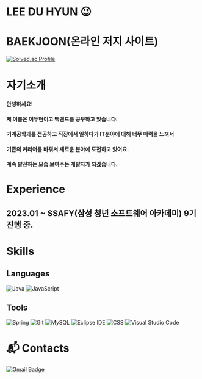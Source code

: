 # LEE DU HYUN 😉

# BAEKJOON(온라인 저지 사이트)

[![Solved.ac Profile](http://mazassumnida.wtf/api/v2/generate_badge?boj=dlengus94)](https://solved.ac/dlengus94/)

# 자기소개

#### 안녕하세요! 
#### 제 이름은 이두현이고 백엔드를 공부하고 있습니다.   
#### 기계공학과를 전공하고 직장에서 일하다가 IT분야에 대해 너무 매력을 느껴서    
#### 기존의 커리어를 바꿔서 새로운 분야에 도전하고 있어요.   
#### 계속 발전하는 모습 보여주는 개발자가 되겠습니다.   

# Experience

## 2023.01 ~  SSAFY(삼성 청년 소프트웨어 아카데미) 9기 진행 중.

# Skills
## Languages
![Java](https://img.shields.io/badge/Java-007396.svg?&style=for-the-badge&logo=Java&logoColor=white)
![JavaScript](https://img.shields.io/badge/JavaScript-F7DF1E.svg?&style=for-the-badge&logo=JavaScript&logoColor=white)

## Tools
![Spring](https://img.shields.io/badge/Spring-6DB33F.svg?&style=for-the-badge&logo=Spring&logoColor=white)
![Git](https://img.shields.io/badge/Git-F05032.svg?&style=for-the-badge&logo=Git&logoColor=white)
![MySQL](https://img.shields.io/badge/MySQL-4479A1.svg?&style=for-the-badge&logo=MySQL&logoColor=white)
![Eclipse IDE](https://img.shields.io/badge/Eclipse%20IDE-2C2255.svg?&style=for-the-badge&logo=Eclipse%20IDE&logoColor=white)
![CSS](https://img.shields.io/badge/CSS3-1572B6.svg?&style=for-the-badge&logo=CSS3&logoColor=white)
![Visual Studio Code](https://img.shields.io/badge/Visual%20Studio%20Code-007ACC.svg?&style=for-the-badge&logo=Visual%20Studio%20Code&logoColor=white)

 
# :mailbox_with_mail: Contacts
[![Gmail Badge](https://img.shields.io/badge/Gmail-d14836?style=flat-square&logo=Gmail&logoColor=white&link=mailto:dlengus94@gmail.com)](mailto:dlengus94@gmail.com)

